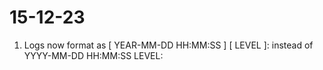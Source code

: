 # 15-12-23
1. Logs now format as [ YEAR-MM-DD HH:MM:SS ] [ LEVEL ]: instead of YYYY-MM-DD HH:MM:SS LEVEL: